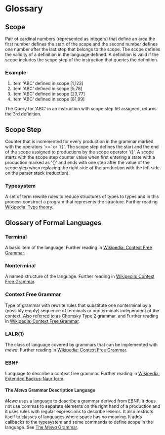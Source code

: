 # Glossary

## Scope
Pair of cardinal numbers (represented as integers) that define an area the first number defines the start of the scope and the second number defines one number after the last step that belongs to the scope. The scope defines the validity of a definition in the language defined. A definition is valid if the scope includes the scope step of the instruction that queries the definition.

### Example
1. Item 'ABC' defined in scope [1,123]
2. Item 'ABC' defined in scope [5,78]
3. Item 'ABC' defined in scope [23,77]
4. Item 'ABC' defined in scope [81,99]

The Query for 'ABC' in an instruction with scope step 56 assigned, returns the 3rd definition.

## Scope Step
Counter that is incremented for every production in the grammar marked with the operators '>>' or '{}'. The scope step defines the start and the end of the scope assigned to productions by the scope operator '{}'. A scope starts with the scope step counter value when first entering a state with a production marked as '{}' and ends with one step after the value of the scope step when replacing the right side of the production with the left side on the parser stack (reduction).

### Typesystem
A set of term rewrite rules to reduce structures of types to types and in this process construct a program that represents the structure. Further reading [Wikipedia: Type theory](https://en.wikipedia.org/wiki/Type_theory).


## Glossary of Formal Languages
### Terminal
A basic item of the language. Further reading in [Wikipedia: Context Free Grammar](https://en.wikipedia.org/wiki/Context-free_grammar).

### Nonterminal
A named structure of the language. Further reading in [Wikipedia: Context Free Grammar](https://en.wikipedia.org/wiki/Context-free_grammar).

### Context Free Grammar
Type of grammar with rewrite rules that substitute one nonterminal by a (possibly empty) sequence of terminals or nonterminals independent of the context. Also referred to as Chomsky Type 2 grammar. and Further reading in [Wikipedia: Context Free Grammar](https://en.wikipedia.org/wiki/Context-free_grammar).

### LALR(1)
The class of language covered by grammars that can be implemented with _mewa_. Further reading in [Wikipedia: Context Free Grammar](https://en.wikipedia.org/wiki/LALR_parser).

### EBNF
Language to describe a context free grammar. Further reading in [Wikipedia: Extended Backus-Naur form](https://en.wikipedia.org/wiki/Extended_Backus%E2%80%93Naur_form).

#### The _Mewa_ Grammar Description Language ###
_Mewa_ uses a language to describe a grammar derived from EBNF. It does not use commas to separate elements on the right hand of a production and it uses rules with regular expressions to describe lexems. It also restricts itself to classes of languages where space has no meaning. It adds callbacks to the typesystem and some commands to define scope in the language. See [The _Mewa_ Grammar](grammar.md).



